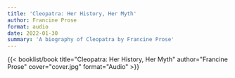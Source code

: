 ```yaml
---
title: 'Cleopatra: Her History, Her Myth'
author: Francine Prose
format: audio
date: 2022-01-30
summary: 'A biography of Cleopatra by Francine Prose'
---
```


{{< booklist/book
title="Cleopatra: Her History, Her Myth"
author="Francine Prose"
cover="cover.jpg"
format="Audio" >}}
